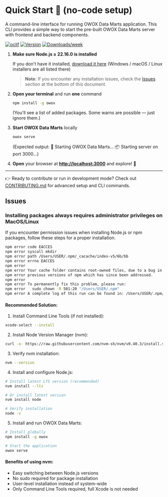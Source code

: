 # Quick Start 🚀 (no-code setup)

A command-line interface for running OWOX Data Marts application. This CLI provides a simple way to start the pre-built OWOX Data Marts server with frontend and backend components.

[![oclif](https://img.shields.io/badge/cli-oclif-brightgreen.svg)](https://oclif.io)
[![Version](https://img.shields.io/npm/v/owox.svg)](https://npmjs.org/package/owox)
[![Downloads/week](https://img.shields.io/npm/dw/owox.svg)](https://npmjs.org/package/owox)

1. **Make sure Node.js ≥ 22.16.0 is installed**

   If you don't have it installed, [download it here](https://nodejs.org/en/download)
   (Windows / macOS / Linux installers are all listed there)

   > **Note**: If you encounter any installation issues, check the [Issues](#issues) section at the bottom of this document.

2. **Open your terminal** and run **one** command

   ```bash
   npm install -g owox
   ```

   (You'll see a list of added packages. Some warns are possible — just ignore them.)

3. **Start OWOX Data Marts** locally

   ```bash
   owox serve
   ```

   (Expected output:
   🚀 Starting OWOX Data Marts...
   📦 Starting server on port 3000...)

4. **Open** your browser at **<http://localhost:3000>** and explore! 🎉

---

👉 Ready to contribute or run in development mode?
Check out [CONTRIBUTING.md](./CONTRIBUTING.md) for advanced setup and CLI commands.

## Issues

### Installing packages always requires administrator privileges on MacOS/Linux

If you encounter permission issues when installing Node.js or npm packages, follow these steps for a proper installation.

```bash
npm error code EACCES
npm error syscall mkdir
npm error path /Users/USER/.npm/_cacache/index-v5/6b/bb
npm error errno EACCES
npm error
npm error Your cache folder contains root-owned files, due to a bug in
npm error previous versions of npm which has since been addressed.
npm error
npm error To permanently fix this problem, please run:
npm error   sudo chown -R 501:20 "/Users/USER/.npm"
npm error A complete log of this run can be found in: /Users/USER/.npm/_logs/2025-07-04T13_57_53_164Z-debug-0.log
```

#### Recommended Solution:

1. Install Command Line Tools (if not installed):

```bash
xcode-select --install
```

2. Install Node Version Manager (nvm):

```bash
curl -o- https://raw.githubusercontent.com/nvm-sh/nvm/v0.40.3/install.sh | bash
```

3. Verify nvm installation:

```bash
nvm --version
```

4. Install and configure Node.js:

```bash
# Install latest LTS version (recommended)
nvm install --lts

# Or install latest version
nvm install node

# Verify installation
node -v
```

5. Install and run OWOX Data Marts:

```bash
# Install globally
npm install -g owox

# Start the application
owox serve
```

#### Benefits of using nvm:

- Easy switching between Node.js versions
- No sudo required for package installation
- User-level installation instead of system-wide
- Only Command Line Tools required, full Xcode is not needed

